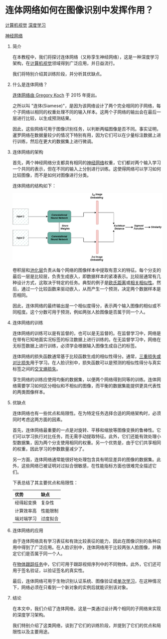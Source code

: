 # 连体网络如何在图像识别中发挥作用？

[计算机视觉](https://www.baeldung.com/cs/category/ai/computer-vision) [深度学习](https://www.baeldung.com/cs/category/ai/deep-learning)

[神经网络](https://www.baeldung.com/cs/tag/neural-networks)

1. 简介

    在本教程中，我们将探讨连体网络（又称孪生神经网络），这是一种深度学习架构，在[计算机视觉](https://www.baeldung.com/cs/computer-vision-image-processing-differences)领域得到广泛应用，并日益流行。

    我们将特别介绍其训练阶段，并分析其优缺点。

2. 什么是连体网络？

    [连体网络由 Gregory Koch](https://www.cs.cmu.edu/~rsalakhu/papers/oneshot1.pdf) 于 2015 年提出。

    之所以叫 "连体(Siamese)"，是因为该网络设计了两个完全相同的子网络，每个子网络以相同的权重处理不同的输入样本。这两个子网络的输出会在最后一层进行比较，以生成预测结果。

    因此，这些网络可用于图像识别任务，以判断两幅图像是否不同。事实证明，暹罗网络在数据量较少的情况下特别有用，因为它们可以在少量标注数据上进行训练，然后在更大的数据集上进行微调。

3. 连体网络的架构

    首先，两个神经网络分支都具有相同的[神经网络](https://www.baeldung.com/cs/ai-convolutional-neural-networks)权重，它们都对两个输入学习一个共同的表示，但在不同的输入上分别进行训练。这使得网络可以学习如何比较图像，而不是如何对图像进行分类。

    连体网络的结构如下：

    ![连体网络的架构](pic/siamese.webp)

    卷积层和[池化层](https://www.baeldung.com/cs/neural-networks-pooling-layers)负责从每个网络的图像样本中提取有意义的特征。每个分支的最后一层是比较层，负责生成嵌入，即数据样本的紧凑表示。比较层通常有几种设计方式，这取决于特定的任务。典型的例子是[欧氏距离](https://www.baeldung.com/cs/euclidean-distance-vs-cosine-similarity)或[相关相似性](https://www.baeldung.com/cs/correlation-coefficient)。然后，通过一个比较函数来驱动嵌入，从而产生一个预测，决定两个数据样本是否相同。

    因此，连体网络的最终输出是一个相似度得分，表示两个输入图像的相似或不同程度。这个分数可用于预测，例如两张人脸图像是否属于同一个人。

4. 连体网络的训练

    连体网络的训练可以是有监督的，也可以是无监督的。在监督学习中，网络是在带有已知地面实况标签的标注数据上进行训练的。在无监督学习中，网络在无标签数据上进行训练，必须学会根据输入图像生成自己的标签。

    连体网络的损失函数通常基于比较函数生成的相似性得分。通常，[三重损失或对比损失](https://www.baeldung.com/cs/contrastive-learning)用于学习。在人脸识别中，损失函数可以是预测的相似性得分与真实标签之间的[交叉熵损失](https://www.baeldung.com/cs/cross-entropy)。

    孪生网络的训练应使用均衡的数据集，以便两个网络得到同等的训练。连体网络需要学习如何区分相似和不相似的图像，而平衡的数据集能提供更具代表性的两类图像样本。

5. 优缺点

    连体网络也有一些优点和局限性。在为特定任务选择合适的网络架构时，必须同时考虑这两方面的因素。

    首先，连体网络最重要的一点是对旋转、平移和缩放等图像变换的鲁棒性。它们可以学习执行对比任务，而无需手动提取特征。此外，它们还能有效处理小型数据集，因为两个分支使用相同的权重。另一个优势是，由于它们共享相同的权重，因此学习的参数数量减少了。

    另一方面，连体网络通常能很好地处理包含具有明显差异的图像的数据集。此外，这些网络已被证明对过拟合很敏感，在性能指标方面也很难完全描述它们。

    下表总结了其主要优点和局限性：

    | 优势    | 缺点   |
    |-------|------|
    | 经得起变换 | 复杂性  |
    | 计算效率高 | 性能限制 |
    | 端对端学习 | 过度拟合 |

6. 连体网络的应用

    由于连体网络具有学习表征和有效比较表征的能力，因此在图像识别的各种应用中得到了广泛应用。在人脸识别中，连体网络用于比较两张人脸图像，并确定它们是否属于同一个人。

    在[物体跟踪任务](https://www.baeldung.com/cs/object-recognition-tasks-differences)中，它们可用于跟踪视频序列中的不同物体。此外，它们还可用于签名验证，以验证签名的真实性。

    最后，连体网络可用于生物识别认证系统、图像验证或[单次学习](https://en.wikipedia.org/wiki/One-shot_learning)，在这种情况下，网络必须在只看到一个新对象的实例后就能识别该对象。

7. 结论

    在本文中，我们介绍了连体网络，这是一类通过设计两个相同的子网络来实现的深度学习架构。

    我们特别介绍了这类网络，谈到了它们的训练阶段，并提到了它们的优点和局限性以及主要用途。
